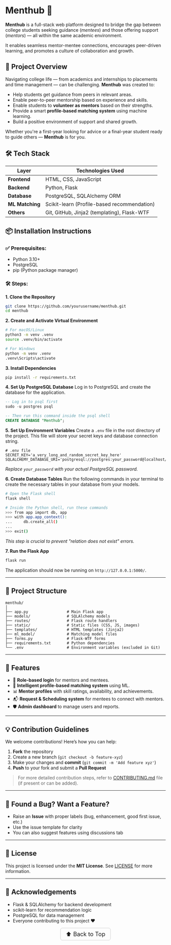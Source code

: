 # Menthub 👥

**Menthub** is a full-stack web platform designed to bridge the gap between college students seeking guidance (*mentees*) and those offering support (*mentors*) — all within the same academic environment.

It enables seamless mentor-mentee connections, encourages peer-driven learning, and promotes a culture of collaboration and growth.


## 🚀 Project Overview

Navigating college life — from academics and internships to placements and time management — can be challenging. **Menthub** was created to:

- Help students get guidance from peers in relevant areas.
- Enable peer-to-peer mentorship based on experience and skills.
- Enable students to **volunteer as mentors** based on their strengths.
- Provide a smart **profile-based matching system** using machine learning.
- Build a positive environment of support and shared growth.

Whether you're a first-year looking for advice or a final-year student ready to guide others — **Menthub** is for you.

## 🛠 Tech Stack

| Layer          | Technologies Used                              |
|----------------|--------------------------------------------------|
| **Frontend**   | HTML, CSS, JavaScript                           |
| **Backend**    | Python, Flask                                   |
| **Database**   | PostgreSQL, SQLAlchemy ORM                      |
| **ML Matching**| Scikit-learn (Profile-based recommendation)     |
| **Others**     | Git, GitHub, Jinja2 (templating), Flask-WTF     |

## 📦 Installation Instructions

### ✅ Prerequisites:
- Python 3.10+
- PostgreSQL
- pip (Python package manager)

### 🛠️ Steps:

**1. Clone the Repository**
```bash
git clone https://github.com/yourusername/menthub.git
cd menthub
```

**2. Create and Activate Virtual Environment**
```bash
# For macOS/Linux
python3 -m venv .venv
source .venv/bin/activate

# For Windows
python -m venv .venv
.venv\Scripts\activate
```

**3. Install Dependencies**
```bash
pip install -r requirements.txt
```

**4. Set Up PostgreSQL Database**
Log in to PostgreSQL and create the database for the application.
```sql
-- Log in to psql first
sudo -u postgres psql

-- Then run this command inside the psql shell
CREATE DATABASE "Menthub";
```

**5. Set Up Environment Variables**
Create a `.env` file in the root directory of the project. This file will store your secret keys and database connection string.

```properties
# .env file
SECRET_KEY='a_very_long_and_random_secret_key_here'
SQLALCHEMY_DATABASE_URI='postgresql://postgres:your_password@localhost/Menthub'
```
*Replace `your_password` with your actual PostgreSQL password.*

**6. Create Database Tables**
Run the following commands in your terminal to create the necessary tables in your database from your models.
```bash
# Open the Flask shell
flask shell

# Inside the Python shell, run these commands
>>> from app import db, app
>>> with app.app_context():
...     db.create_all()
...
>>> exit()
```
*This step is crucial to prevent "relation does not exist" errors.*

**7. Run the Flask App**
```bash
flask run
```
The application should now be running on `http://127.0.0.1:5000/`.

---

## 📁 Project Structure

```
menthub/
│
├── app.py                 # Main Flask app
├── models/                # SQLAlchemy models
├── routes/                # Flask route handlers
├── static/                # Static files (CSS, JS, images)
├── templates/             # HTML templates (Jinja2)
├── ml_model/              # Matching model files
├── forms.py               # Flask-WTF forms
├── requirements.txt       # Python dependencies
└── .env                   # Environment variables (excluded in Git)
```

---

## 🧠 Features

* 👥 **Role-based login** for mentors and mentees.
* 🎯 **Intelligent profile-based matching system** using ML.
* 📊 **Mentor profiles** with skill ratings, availability, and achievements.
* 📬 **Request & Scheduling system** for mentees to connect with mentors.
* 🛡 **Admin dashboard** to manage users and reports.

---

## 💡 Contribution Guidelines

We welcome contributions! Here’s how you can help:

1. **Fork** the repository
2. Create a new branch (`git checkout -b feature-xyz`)
3. Make your changes and **commit** (`git commit -m 'Add feature xyz'`)
4. **Push** to your fork and submit a **Pull Request**

> For more detailed contribution steps, refer to [CONTRIBUTING.md](CONTRIBUTING.md) file (if present or can be added).

---

## 🐛 Found a Bug? Want a Feature?

* Raise an **Issue** with proper labels (bug, enhancement, good first issue, etc.)
* Use the issue template for clarity
* You can also suggest features using discussions tab

---

## 📌 License

This project is licensed under the **MIT License**.
See [LICENSE](LICENSE) for more information.

---

## 👥 Acknowledgements

* Flask & SQLAlchemy for backend development
* scikit-learn for recommendation logic
* PostgreSQL for data management
* Everyone contributing to this project ❤️

<p align="center">
  <a href="#top" style="font-size: 18px; padding: 8px 16px; display: inline-block; border: 1px solid #ccc; border-radius: 6px; text-decoration: none;">
    ⬆️ Back to Top
  </a>
</p>
